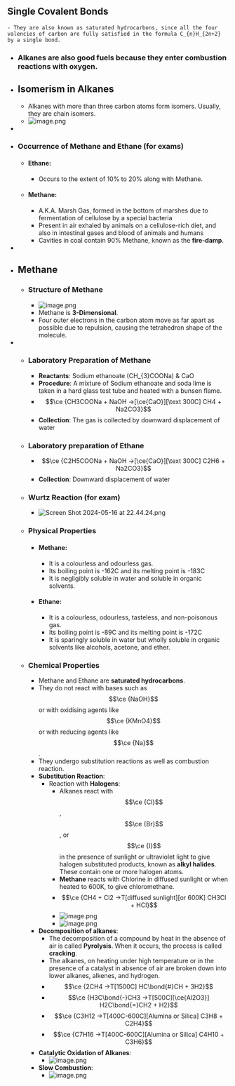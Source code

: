 ## Single Covalent Bonds
	- They are also known as saturated hydrocarbons, since all the four valencies of carbon are fully satisfied in the formula C_{n}H_{2n+2} by a single bond.
- ### Alkanes are also good fuels because they enter combustion reactions with oxygen.
- ## Isomerism in Alkanes
	- Alkanes with more than three carbon atoms form isomers. Usually, they are chain isomers.
	- ![image.png](../assets/image_1715875657737_0.png)
-
- ### Occurrence of Methane and Ethane **(for exams)**
	- #### Ethane:
		- Occurs to the extent of 10% to 20% along with Methane.
	- #### Methane:
		- A.K.A. Marsh Gas, formed in the bottom of marshes due to fermentation of cellulose by a special bacteria
		- Present in air exhaled by animals on a cellulose-rich diet, and also in intestinal gases and blood of animals and humans
		- Cavities in coal contain 90% Methane, known as the **fire-damp**.
-
- ## Methane
	- ### Structure of Methane
		- ![image.png](../assets/image_1715876258269_0.png)
		- Methane is **3-Dimensional**.
		- Four outer electrons in the carbon atom move as far apart as possible due to repulsion, causing the tetrahedron shape of the molecule.
-
	- ### Laboratory Preparation of Methane
		- **Reactants**: Sodium ethanoate (CH_{3}COONa) & CaO
		- **Procedure**: A mixture of Sodium ethanoate and soda lime is taken in a hard glass test tube and heated with a bunsen flame.
		- $$\ce {CH3COONa + NaOH ->[\ce{CaO}][\text 300C] CH4 + Na2CO3}$$
		- **Collection**: The gas is collected by downward displacement of water
	- ### Laboratory preparation of Ethane
		- $$\ce {C2H5COONa + NaOH ->[\ce{CaO}][\text 300C] C2H6 + Na2CO3}$$
		- **Collection**: Downward displacement of water
	- ### Wurtz Reaction **(for exam)**
		- ![Screen Shot 2024-05-16 at 22.44.24.png](../assets/Screen_Shot_2024-05-16_at_22.44.24_1715879672279_0.png)
	- ### Physical Properties
		- #### Methane:
			- It is a colourless and odourless gas.
			- Its boiling point is -162C and its melting point is -183C
			- It is negligibly soluble in water and soluble in organic solvents.
		- #### Ethane:
			- It is a colourless, odourless, tasteless, and non-poisonous gas.
			- Its boiling point is -89C and its melting point is -172C
			- It is sparingly soluble in water but wholly soluble in organic solvents like alcohols, acetone, and ether.
	- ### Chemical Properties
		- Methane and Ethane are **saturated hydrocarbons**.
		- They do not react with bases such as $$\ce {NaOH}$$ or with oxidising agents like $$\ce {KMnO4}$$ or with reducing agents like $$\ce {Na}$$.
		- They undergo substitution reactions as well as combustion reaction.
		- **Substitution Reaction**:
			- Reaction with **Halogens**:
				- Alkanes react with $$\ce {Cl}$$, $$\ce {Br}$$, or $$\ce {I}$$ in the presence of sunlight or ultraviolet light to give halogen substituted products, known as **alkyl halides**. These contain one or more halogen atoms.
				- **Methane** reacts with Chlorine in diffused sunlight or when heated to 600K, to give chloromethane.
				- $$\ce {CH4 + Cl2 ->T[diffused sunlight][or 600K] CH3Cl + HCl}$$
				- ![image.png](../assets/image_1715924294362_0.png)
				- ![image.png](../assets/image_1715924552535_0.png)
		- **Decomposition of alkanes**:
			- The decomposition of a compound by heat in the absence of air is called **Pyrolysis**. When it occurs, the process is called **cracking**.
			- The alkanes, on heating under high temperature or in the presence of a catalyst in absence of air are broken down into lower alkanes, alkenes, and hydrogen.
			- $$\ce {2CH4 ->T[1500C] HC\bond{#}CH + 3H2}$$
			- $$\ce {H3C\bond{-}CH3 ->T[500C][\ce{Al2O3}] H2C\bond{=}CH2 + H2}$$
			- $$\ce {C3H12 ->T[400C-600C][Alumina or Silica] C3H8 + C2H4}$$
			- $$\ce {C7H16 ->T[400C-600C][Alumina or Silica] C4H10 + C3H6}$$
		- **Catalytic Oxidation of Alkanes**:
			- ![image.png](../assets/image_1715925463570_0.png)
		- **Slow Combustion**:
			- ![image.png](../assets/image_1715925501033_0.png)